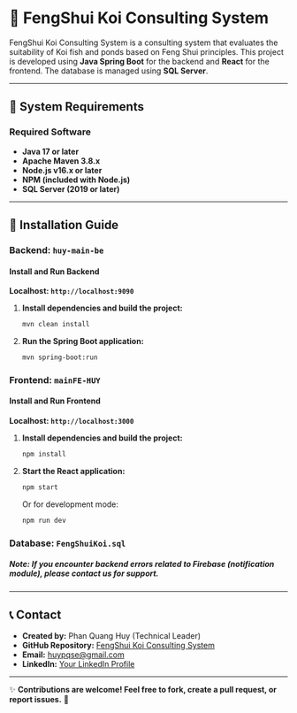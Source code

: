 # 🌊 FengShui Koi Consulting System

FengShui Koi Consulting System is a consulting system that evaluates the suitability of Koi fish and ponds based on Feng Shui principles. This project is developed using **Java Spring Boot** for the backend and **React** for the frontend. The database is managed using **SQL Server**.

---

## 📌 System Requirements

### **Required Software**
- **Java 17 or later**
- **Apache Maven 3.8.x**
- **Node.js v16.x or later**
- **NPM (included with Node.js)**
- **SQL Server (2019 or later)**

---

## 🚀 Installation Guide

### **Backend: `huy-main-be`**

#### **Install and Run Backend**
**Localhost: `http://localhost:9090`**

1. **Install dependencies and build the project:**
   ```sh
   mvn clean install
   ```
2. **Run the Spring Boot application:**
   ```sh
   mvn spring-boot:run
   ```

### **Frontend: `mainFE-HUY`**

#### **Install and Run Frontend**
**Localhost: `http://localhost:3000`**

1. **Install dependencies and build the project:**
   ```sh
   npm install
   ```
2. **Start the React application:**
   ```sh
   npm start
   ```
   Or for development mode:
   ```sh
   npm run dev
   ```

### **Database: `FengShuiKoi.sql`**

##### **Note:** If you encounter backend errors related to Firebase (notification module), please contact us for support.

---

## 📞 Contact

- **Created by:** Phan Quang Huy (Technical Leader)
- **GitHub Repository:** [FengShui Koi Consulting System](https://github.com/huypqse/FA24_SE1854_SWP391_G8_FengShuiKoiConsultingSystem)
- **Email:** huypqse@gmail.com
- **LinkedIn:** [Your LinkedIn Profile](https://linkedin.com/in/your-profile)

---

✨ **Contributions are welcome! Feel free to fork, create a pull request, or report issues.** 🚀

